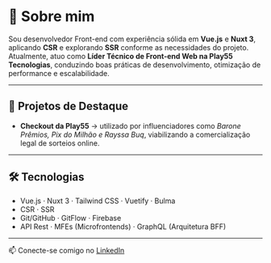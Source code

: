 # 👋 Sobre mim

Sou desenvolvedor Front-end com experiência sólida em **Vue.js** e **Nuxt 3**, aplicando **CSR** e explorando **SSR** conforme as necessidades do projeto.  
Atualmente, atuo como **Líder Técnico de Front-end Web na Play55 Tecnologias**, conduzindo boas práticas de desenvolvimento, otimização de performance e escalabilidade.

---

## 🚀 Projetos de Destaque

- **Checkout da Play55** → utilizado por influenciadores como *Barone Prêmios, Pix do Milhão e Rayssa Buq*, viabilizando a comercialização legal de sorteios online.  

---

## 🛠️ Tecnologias

- Vue.js · Nuxt 3 · Tailwind CSS · Vuetify · Bulma
- CSR · SSR
- Git/GitHub · GitFlow · Firebase
- API Rest · MFEs (Microfrontends) · GraphQL (Arquitetura BFF)

---

📫 Conecte-se comigo no [LinkedIn](https://www.linkedin.com/in/tiago-henrique-pereira-martins-62a8871b5)  
